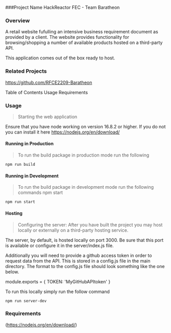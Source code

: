 
###Project Name
HackReactor FEC - Team Baratheon

### Overview
A retail website fufulling an intensive business requirement document as provided by a client. The website provides functionality for browsing/shopping a number of available products hosted on a third-party API.

This application comes out of the box ready to host.

### Related Projects
https://github.com/RFCE2209-Baratheon

Table of Contents
Usage
Requirements



### Usage

> Starting the web application

Ensure that you have node working on version 16.8.2 or higher. If you do not you can install it here https://nodejs.org/en/download/


#### Running in Production
>To run the build package in production mode run the following

```
npm run build
```
#### Running in Development
>To run the build package in development mode run the following commands npm start

```
npm run start
```


#### Hosting

> Configuring the server:
After you have built the project you may host locally or externally on a third-party hosting service.

The server, by default, is hosted locally on port 3000. Be sure that this port is available or configure it in the server/index.js file.

Additionally you will need to provide a github access token in order to request data from the API. This is stored in a config.js file in the main directory. The format to the config.js file should look something like the one below.

module.exports = { TOKEN: 'MyGitHubAPItoken' }

To run this locally simply run the follow command

```
npm run server-dev
```


### Requirements
(https://nodejs.org/en/download/)




